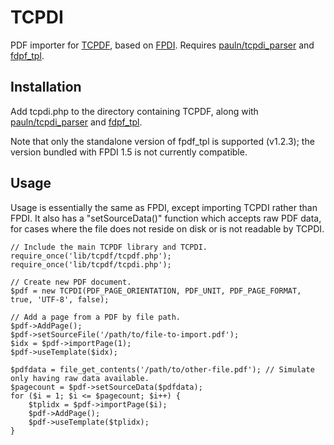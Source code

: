 TCPDI
=====

PDF importer for [TCPDF](http://www.tcpdf.org/), based on [FPDI](http://www.setasign.de/products/pdf-php-solutions/fpdi/).  Requires [pauln/tcpdi_parser](https://github.com/pauln/tcpdi_parser) and [fdpf_tpl](http://www.setasign.de/products/pdf-php-solutions/fpdi/downloads/).


Installation
------------

Add tcpdi.php to the directory containing TCPDF, along with [pauln/tcpdi_parser](https://github.com/pauln/tcpdi_parser) and [fdpf_tpl](http://www.setasign.com/products/fpdi/downloads/#package-10102).

Note that only the standalone version of fpdf_tpl is supported (v1.2.3); the version bundled with FPDI 1.5 is not currently compatible.


Usage
-----

Usage is essentially the same as FPDI, except importing TCPDI rather than FPDI.  It also has a "setSourceData()" function which accepts raw PDF data, for cases where the file does not reside on disk or is not readable by TCPDI.

    // Include the main TCPDF library and TCPDI.
    require_once('lib/tcpdf/tcpdf.php');
    require_once('lib/tcpdf/tcpdi.php');
    
    // Create new PDF document.
    $pdf = new TCPDI(PDF_PAGE_ORIENTATION, PDF_UNIT, PDF_PAGE_FORMAT, true, 'UTF-8', false);
    
    // Add a page from a PDF by file path.
    $pdf->AddPage();
    $pdf->setSourceFile('/path/to/file-to-import.pdf');
    $idx = $pdf->importPage(1);
    $pdf->useTemplate($idx);
    
    $pdfdata = file_get_contents('/path/to/other-file.pdf'); // Simulate only having raw data available.
    $pagecount = $pdf->setSourceData($pdfdata); 
    for ($i = 1; $i <= $pagecount; $i++) { 
        $tplidx = $pdf->importPage($i);
        $pdf->AddPage();
        $pdf->useTemplate($tplidx); 
    }
